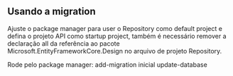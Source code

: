 ## Usando a migration

Ajuste o package manager para user o Repository como default project e defina o projeto API como startup project, também é necessário remover a declaração <PrivateAssets>all</PrivateAssets> da referência ao pacote Microsoft.EntityFrameworkCore.Design no arquivo de projeto Repository.

Rode pelo package manager:
add-migration inicial
update-database
